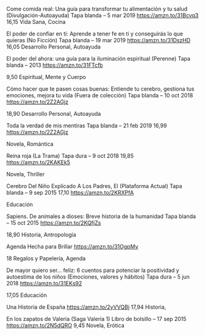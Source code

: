 Come comida real: Una guía para transformar tu alimentación y tu salud (Divulgación-Autoayuda) Tapa blanda – 5 mar 2019
https://amzn.to/31Bcvq3
16,15
Vida Sana, Cocina

El poder de confiar en ti: Aprende a tener fe en ti y conseguirás lo que quieras (No Ficción) Tapa blanda – 19 mar 2019
https://amzn.to/31DszHD
16,05
Desarrollo Personal, Autoayuda

El poder del ahora: una guía para la iluminación espiritual (Perenne) Tapa blanda – 2013
https://amzn.to/31FTcfb

9,50
Espiritual, Mente y Cuerpo

Cómo hacer que te pasen cosas buenas: Entiende tu cerebro, gestiona tus emociones, mejora tu vida (Fuera de colección) Tapa blanda – 10 oct 2018
https://amzn.to/2Z2AGjz

18,90
Desarrollo Personal, Autoayuda

Toda la verdad de mis mentiras Tapa blanda – 21 feb 2019
16,99
https://amzn.to/2Z2AGjz

Novela, Romántica

Reina roja (La Trama) Tapa dura – 9 oct 2018
19,85
https://amzn.to/2KAKEk5

Novela, Thriller

Cerebro Del Niño Explicado A Los Padres, El (Plataforma Actual) Tapa blanda – 9 sep 2015
17,10
https://amzn.to/2KRXPfA

Educación

Sapiens. De animales a dioses: Breve historia de la humanidad Tapa blanda – 15 oct 2015
https://amzn.to/2KQfjZs

18,90
Historia, Antropología

Agenda Hecha para Brillar
https://amzn.to/31OgpMv

18
Regalos y Papelería, Agenda

De mayor quiero ser... feliz: 6 cuentos para potenciar la positividad y autoestima de los niños (Emociones, valores y hábitos) Tapa dura – 5 jun 2018
https://amzn.to/31EKs92

17,05
Educación

Una Historia de España
https://amzn.to/2yVVQBj
17,94
Historia, 

En los zapatos de Valeria (Saga Valeria 1) Libro de bolsillo – 17 sep 2015
https://amzn.to/2N5dQRO
9,45
Novela, Erótica

